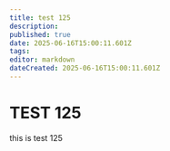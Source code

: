 ```yaml
---
title: test 125
description: 
published: true
date: 2025-06-16T15:00:11.601Z
tags: 
editor: markdown
dateCreated: 2025-06-16T15:00:11.601Z
---
```


# TEST 125
this is test 125
